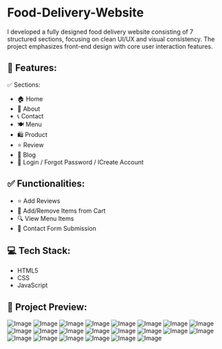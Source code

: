 # Food-Delivery-Website
I developed a fully designed food delivery website consisting of 7 structured sections, focusing on clean UI/UX and visual consistency. The project emphasizes front-end design with core user interaction features.

## 📌 Features:  
✅ Sections: 
- 🏠 Home  
- 📖 About  
- 📞 Contact  
- 🍽️ Menu
- 🛍️ Product
- ⭐ Review
- 📝 Blog  
- 🔐 Login / Forgot Password / lCreate Account  

## ✅ Functionalities:  
- ⭐ Add Reviews  
- 🛒 Add/Remove Items from Cart  
- 🔍 View Menu Items  
- 📩 Contact Form Submission  

## 💻 Tech Stack:
-  HTML5
-  CSS
-  JavaScript  

## 🎨 Project Preview:
![Image](https://github.com/user-attachments/assets/9bc91c6d-39c5-4077-8ccd-3f1d9a6853c5)
![Image](https://github.com/user-attachments/assets/6343fdc3-963d-49ad-af11-bf4c01bd77f6)
![Image](https://github.com/user-attachments/assets/5388394e-6b04-4d5f-8cb0-fc0b3c901a30)
![Image](https://github.com/user-attachments/assets/40b519fd-b874-43b0-9dbb-b18fe255d938)
![Image](https://github.com/user-attachments/assets/02d10796-bdd3-4c1a-a924-70c0cd8e9e88)
![Image](https://github.com/user-attachments/assets/9c4f10d5-a13e-4f7d-afed-29686920e6af)
![Image](https://github.com/user-attachments/assets/073026fe-754d-4c47-a422-114b9518c97b)
![Image](https://github.com/user-attachments/assets/26c19dc1-ab37-41e5-82bb-eb0bc70d397e)
![Image](https://github.com/user-attachments/assets/bb23c4c8-1b46-467b-91c2-cb88cab98205)
![Image](https://github.com/user-attachments/assets/426341f0-44b2-4634-af8a-3afffc342103)
![Image](https://github.com/user-attachments/assets/769e3339-e74a-4c2d-af27-6da31476bd6f)
![Image](https://github.com/user-attachments/assets/ea874d8f-f37f-419b-9b8f-7c4a1452afeb)
![Image](https://github.com/user-attachments/assets/91cdb05f-9b49-4156-b933-70f6a9723f94)
![Image](https://github.com/user-attachments/assets/95bc02ca-68bb-4bdc-a290-43293d9082e1)
![Image](https://github.com/user-attachments/assets/902c964c-444d-4c7e-b185-24dc12a81ba5)
![Image](https://github.com/user-attachments/assets/2588566b-2d73-414a-8fb0-b38cbb36605e)
![Image](https://github.com/user-attachments/assets/f7291aba-1aa6-47a7-8afe-f2ca6c33a5db)
![Image](https://github.com/user-attachments/assets/cf90d217-c67f-4813-9b67-8a40dfa898b4)
![Image](https://github.com/user-attachments/assets/de14b18c-d588-4d5d-b1cc-cdb3454df9d6)
![Image](https://github.com/user-attachments/assets/4406f36c-ea55-4f7c-a309-6e8088524a54)
![Image](https://github.com/user-attachments/assets/f59d43c3-c03c-4003-9d7a-4adff0d1de80)
![Image](https://github.com/user-attachments/assets/c7eee76a-a175-4cee-8f07-1604565bef46)















